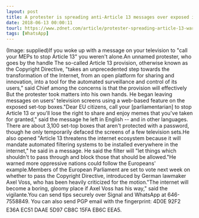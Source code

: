 ```yaml
---
layout: post
title: A protester is spreading anti-Article 13 messages over exposed internet TVs
date: 2018-06-13 00:00:11
tourl: https://www.zdnet.com/article/protester-spreading-article-13-warnings-over-exposed-internet-tv/
tags: [WhatsApp]
---
```

(Image: supplied)If you woke up with a message on your television to "call your MEPs to stop Article 13" you weren't alone.An unnamed protester, who goes by the handle The so-called Article 13 provision, otherwise known as the Copyright Directive, "takes an unprecedented step towards the transformation of the Internet, from an open platform for sharing and innovation, into a tool for the automated surveillance and control of its users," said Chief among the concerns is that the provision will effectively But the protester took matters into his own hands. He began leaving messages on users' television screens using a web-based feature on the exposed set-top boxes."Dear EU citizens, call your [parliamentarian] to stop Article 13 or you'll lose the right to share and enjoy memes that you've taken for granted," said the message he left in English -- and in other languages. There are about 3,100 set-top boxes that aren't protected with a password, though he only temporarily defaced the screens of a few television sets.He also opened "Article 13 threatens the internet ecosystem because it will mandate automated filtering systems to be installed everywhere in the internet," he said in a message. He said the filter will "let things which shouldn't to pass through and block those that should be allowed."He warned more oppressive nations could follow the Europeans' example.Members of the European Parliament are set to vote next week on whether to pass the Copyright Directive, introduced by German lawmaker Axel Voss, who has been heavily criticized for the motion."The internet will become a boring, gloomy place if Axel Voss has his way," said the vigilante.You can send tips securely over Signal and WhatsApp at 646-7558849. You can also send PGP email with the fingerprint: 4D0E 92F2 E36A EC51 DAAE 5D97 CB8C 15FA EB6C EEA5.